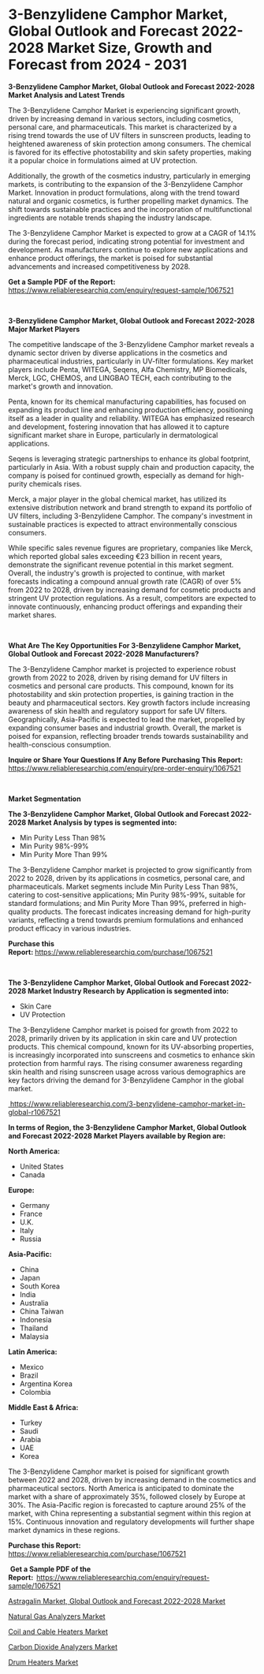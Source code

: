 <p><h1>3-Benzylidene Camphor Market, Global Outlook and Forecast 2022-2028 Market Size, Growth and Forecast from 2024 - 2031</h1></p><p><strong>3-Benzylidene Camphor Market, Global Outlook and Forecast 2022-2028 Market Analysis and Latest Trends</strong></p>
<p><p>The 3-Benzylidene Camphor Market is experiencing significant growth, driven by increasing demand in various sectors, including cosmetics, personal care, and pharmaceuticals. This market is characterized by a rising trend towards the use of UV filters in sunscreen products, leading to heightened awareness of skin protection among consumers. The chemical is favored for its effective photostability and skin safety properties, making it a popular choice in formulations aimed at UV protection.</p><p>Additionally, the growth of the cosmetics industry, particularly in emerging markets, is contributing to the expansion of the 3-Benzylidene Camphor Market. Innovation in product formulations, along with the trend toward natural and organic cosmetics, is further propelling market dynamics. The shift towards sustainable practices and the incorporation of multifunctional ingredients are notable trends shaping the industry landscape.</p><p>The 3-Benzylidene Camphor Market is expected to grow at a CAGR of 14.1% during the forecast period, indicating strong potential for investment and development. As manufacturers continue to explore new applications and enhance product offerings, the market is poised for substantial advancements and increased competitiveness by 2028.</p></p>
<p><strong>Get a Sample PDF of the Report:&nbsp;</strong> <a href="https://www.reliableresearchiq.com/enquiry/request-sample/1067521?utm_campaign=100&utm_medium=2&utm_source=Github&utm_content=ia&utm_term=17112024&utm_id=3-benzylidene-camphor-market-global-outlook-and-forecast-2022-2028">https://www.reliableresearchiq.com/enquiry/request-sample/1067521</a></p>
<p>&nbsp;</p>
<p><strong>3-Benzylidene Camphor Market, Global Outlook and Forecast 2022-2028 Major Market Players</strong></p>
<p><p>The competitive landscape of the 3-Benzylidene Camphor market reveals a dynamic sector driven by diverse applications in the cosmetics and pharmaceutical industries, particularly in UV-filter formulations. Key market players include Penta, WITEGA, Seqens, Alfa Chemistry, MP Biomedicals, Merck, LGC, CHEMOS, and LINGBAO TECH, each contributing to the market's growth and innovation.</p><p>Penta, known for its chemical manufacturing capabilities, has focused on expanding its product line and enhancing production efficiency, positioning itself as a leader in quality and reliability. WITEGA has emphasized research and development, fostering innovation that has allowed it to capture significant market share in Europe, particularly in dermatological applications.</p><p>Seqens is leveraging strategic partnerships to enhance its global footprint, particularly in Asia. With a robust supply chain and production capacity, the company is poised for continued growth, especially as demand for high-purity chemicals rises.</p><p>Merck, a major player in the global chemical market, has utilized its extensive distribution network and brand strength to expand its portfolio of UV filters, including 3-Benzylidene Camphor. The company's investment in sustainable practices is expected to attract environmentally conscious consumers.</p><p>While specific sales revenue figures are proprietary, companies like Merck, which reported global sales exceeding €23 billion in recent years, demonstrate the significant revenue potential in this market segment. Overall, the industry's growth is projected to continue, with market forecasts indicating a compound annual growth rate (CAGR) of over 5% from 2022 to 2028, driven by increasing demand for cosmetic products and stringent UV protection regulations. As a result, competitors are expected to innovate continuously, enhancing product offerings and expanding their market shares.</p></p>
<p>&nbsp;</p>
<p><strong>What Are The Key Opportunities For 3-Benzylidene Camphor Market, Global Outlook and Forecast 2022-2028 Manufacturers?</strong></p>
<p><p>The 3-Benzylidene Camphor market is projected to experience robust growth from 2022 to 2028, driven by rising demand for UV filters in cosmetics and personal care products. This compound, known for its photostability and skin protection properties, is gaining traction in the beauty and pharmaceutical sectors. Key growth factors include increasing awareness of skin health and regulatory support for safe UV filters. Geographically, Asia-Pacific is expected to lead the market, propelled by expanding consumer bases and industrial growth. Overall, the market is poised for expansion, reflecting broader trends towards sustainability and health-conscious consumption.</p></p>
<p><strong>Inquire or Share Your Questions If Any Before Purchasing This Report:</strong> <a href="https://www.reliableresearchiq.com/enquiry/pre-order-enquiry/1067521?utm_campaign=100&utm_medium=2&utm_source=Github&utm_content=ia&utm_term=17112024&utm_id=3-benzylidene-camphor-market-global-outlook-and-forecast-2022-2028">https://www.reliableresearchiq.com/enquiry/pre-order-enquiry/1067521</a></p>
<p>&nbsp;</p>
<p><strong>Market Segmentation</strong></p>
<p><strong>The 3-Benzylidene Camphor Market, Global Outlook and Forecast 2022-2028 Market Analysis by types is segmented into:</strong></p>
<p><ul><li>Min Purity Less Than 98%</li><li>Min Purity 98%-99%</li><li>Min Purity More Than 99%</li></ul></p>
<p><p>The 3-Benzylidene Camphor market is projected to grow significantly from 2022 to 2028, driven by its applications in cosmetics, personal care, and pharmaceuticals. Market segments include Min Purity Less Than 98%, catering to cost-sensitive applications; Min Purity 98%-99%, suitable for standard formulations; and Min Purity More Than 99%, preferred in high-quality products. The forecast indicates increasing demand for high-purity variants, reflecting a trend towards premium formulations and enhanced product efficacy in various industries.</p></p>
<p><strong>Purchase this Report:&nbsp;</strong><a href="https://www.reliableresearchiq.com/purchase/1067521?utm_campaign=100&utm_medium=2&utm_source=Github&utm_content=ia&utm_term=17112024&utm_id=3-benzylidene-camphor-market-global-outlook-and-forecast-2022-2028">https://www.reliableresearchiq.com/purchase/1067521</a></p>
<p>&nbsp;</p>
<p><strong>The 3-Benzylidene Camphor Market, Global Outlook and Forecast 2022-2028 Market Industry Research by Application is segmented into:</strong></p>
<p><ul><li>Skin Care</li><li>UV Protection</li></ul></p>
<p><p>The 3-Benzylidene Camphor market is poised for growth from 2022 to 2028, primarily driven by its application in skin care and UV protection products. This chemical compound, known for its UV-absorbing properties, is increasingly incorporated into sunscreens and cosmetics to enhance skin protection from harmful rays. The rising consumer awareness regarding skin health and rising sunscreen usage across various demographics are key factors driving the demand for 3-Benzylidene Camphor in the global market.</p></p>
<p><a href="https://www.reliableresearchiq.com/3-benzylidene-camphor-market-in-global-r1067521?utm_campaign=100&utm_medium=2&utm_source=Github&utm_content=ia&utm_term=17112024&utm_id=3-benzylidene-camphor-market-global-outlook-and-forecast-2022-2028">&nbsp;https://www.reliableresearchiq.com/3-benzylidene-camphor-market-in-global-r1067521</a></p>
<p><strong>In terms of Region, the 3-Benzylidene Camphor Market, Global Outlook and Forecast 2022-2028 Market Players available by Region are:</strong></p>
<p>
    <p> <strong> North America: </strong>
        <ul>
            <li>United States</li>
            <li>Canada</li>
        </ul>
        </p> 
    <p> <strong> Europe: </strong>
        <ul>
            <li>Germany</li>
            <li>France</li>
            <li>U.K.</li>
            <li>Italy</li>
            <li>Russia</li>
        </ul>
        </p> 
    <p> <strong> Asia-Pacific: </strong>
        <ul>
            <li>China</li>
            <li>Japan</li>
            <li>South Korea</li>
            <li>India</li>
            <li>Australia</li>
            <li>China Taiwan</li>
            <li>Indonesia</li>
            <li>Thailand</li>
            <li>Malaysia</li>
        </ul>
        </p> 
    <p> <strong> Latin America: </strong>
        <ul>
            <li>Mexico</li>
            <li>Brazil</li>
            <li>Argentina Korea</li>
            <li>Colombia</li>
        </ul>
        </p> 
    <p> <strong> Middle East & Africa: </strong>
        <ul>
            <li>Turkey</li>
            <li>Saudi</li>
            <li>Arabia</li>
            <li>UAE</li>
            <li>Korea</li>
        </ul>
    </p>
    </p>
<p><p>The 3-Benzylidene Camphor market is poised for significant growth between 2022 and 2028, driven by increasing demand in the cosmetics and pharmaceutical sectors. North America is anticipated to dominate the market with a share of approximately 35%, followed closely by Europe at 30%. The Asia-Pacific region is forecasted to capture around 25% of the market, with China representing a substantial segment within this region at 15%. Continuous innovation and regulatory developments will further shape market dynamics in these regions.</p></p>
<p><strong>Purchase this Report: </strong><a href="https://www.reliableresearchiq.com/purchase/1067521?utm_campaign=100&utm_medium=2&utm_source=Github&utm_content=ia&utm_term=17112024&utm_id=3-benzylidene-camphor-market-global-outlook-and-forecast-2022-2028">https://www.reliableresearchiq.com/purchase/1067521</a></p>
<p>&nbsp;<strong>Get a Sample PDF of the Report:&nbsp;&nbsp;</strong><a href="https://www.reliableresearchiq.com/enquiry/request-sample/1067521?utm_campaign=100&utm_medium=2&utm_source=Github&utm_content=ia&utm_term=17112024&utm_id=3-benzylidene-camphor-market-global-outlook-and-forecast-2022-2028">https://www.reliableresearchiq.com/enquiry/request-sample/1067521</a></p>
<p><strong></strong></p>
<p><p><a href="https://github.com/ParvinKhatun77/Market-Research-Report-List-1/blob/main/astragalin-market-global-outlook-and-forecast-2022-2028-market.md?utm_campaign=100&utm_medium=2&utm_source=Github&utm_content=ia&utm_term=17112024&utm_id=3-benzylidene-camphor-market-global-outlook-and-forecast-2022-2028">Astragalin Market, Global Outlook and Forecast 2022-2028 Market</a></p><p><a href="https://www.linkedin.com/pulse/natural-gas-analyzers-spectrum-usage-patterns-sector-q35ge?utm_campaign=100&utm_medium=2&utm_source=Github&utm_content=ia&utm_term=17112024&utm_id=3-benzylidene-camphor-market-global-outlook-and-forecast-2022-2028">Natural Gas Analyzers Market</a></p><p><a href="https://issuu.com/reportprime-2/docs/coil-and-cable-heaters-market-size-_7842f09a0b9ac9?utm_campaign=100&utm_medium=2&utm_source=Github&utm_content=ia&utm_term=17112024&utm_id=3-benzylidene-camphor-market-global-outlook-and-forecast-2022-2028">Coil and Cable Heaters Market</a></p><p><a href="https://www.linkedin.com/pulse/carbon-dioxide-analyzers-market-forecast-global-trends-analysis-tud4e?utm_campaign=100&utm_medium=2&utm_source=Github&utm_content=ia&utm_term=17112024&utm_id=3-benzylidene-camphor-market-global-outlook-and-forecast-2022-2028">Carbon Dioxide Analyzers Market</a></p><p><a href="https://issuu.com/reportprime-2/docs/drum-heaters-market-size-2030.pptx_6be047604faf9a?utm_campaign=100&utm_medium=2&utm_source=Github&utm_content=ia&utm_term=17112024&utm_id=3-benzylidene-camphor-market-global-outlook-and-forecast-2022-2028">Drum Heaters Market</a></p></p>